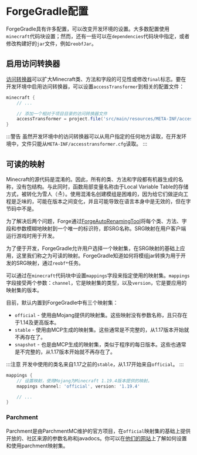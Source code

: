 ForgeGradle配置
==========================

ForgeGradle具有许多配置，可以改变开发环境的设置。大多数配置使用`minecraft`代码块设置；然而，还有一些可以在`dependencies`代码块中指定，或者修改构建好的`jar`文件，例如`reobfJar`。

启用访问转换器
----------------------------

[访问转换器][at]可以扩大Minecraft类、方法和字段的可见性或修改`final`标志。要在开发环境中启用访问转换器，可以设置`accessTransformer`到相关的配置文件：

```gradle
minecraft {
    // ...

    // 添加一个相对于项目目录的访问转换器文件
    accessTransformer = project.file('src/main/resources/META-INF/accesstransformer.cfg')
}
```

:::警告
虽然开发环境中的访问转换器可以从用户指定的任何地方读取，在开发环境中，文件只能从`META-INF/accesstransformer.cfg`读取。
:::

可读的映射
-----------------------

Minecraft的源代码是混淆的。因此，所有的类、方法和字段都有机器生成的名称，没有包结构。与此同时，函数局部变量名称由于Local Variable Table的存储方式，被转化为雪人（☃）。使用混淆名创建模组是困难的，因为给它们做逆向工程是乏味的，可能在版本之间变化，并且可能导致在语言本身中是无效的，但在字节码中不是。

为了解决后两个问题，Forge通过[ForgeAutoRenamingTool][fart]将每个类、方法、字段和参数模糊地映射到一个唯一的标识符，即SRG名称。SRG映射在用户客户端运行游戏时用于开发。

为了便于开发，ForgeGradle允许用户选择一个映射集，在SRG映射的基础上应用，这里我们称之为可读的映射。ForgeGradle知道如何将模组jar转换为用于开发的SRG映射，通过`reobf*`任务。

可以通过在`minecraft`代码块中设置`mappings`字段来指定使用的映射集。`mappings`字段接受两个参数：`channel`，它是映射集的类型，以及`version`，它是要应用的映射集的版本。

目前，默认内置到ForgeGradle中有三个映射集：

* `official` - 使用由Mojang提供的映射集。这些映射没有参数名称，且只存在于1.14及更高版本。
* `stable` - 使用由MCP生成的映射集。这些通常是不完整的，从1.17版本开始就不再存在了。
* `snapshot` - 也是由MCP生成的映射集，类似于程序的每日版本。这些也通常是不完整的，从1.17版本开始就不再存在了。

:::注意
开发中使用的类名来自1.17之前的`stable`，从1.17开始来自`official`。
:::

```gradle
mappings {
    // 设置映射，使用Mojang为Minecraft 1.19.4版本提供的映射。
    mappings channel: 'official', version: '1.19.4'

    // ...
}
```

### Parchment

Parchment是由ParchmentMC维护的官方项目，在`official`映射集的基础上提供开放的、社区来源的参数名称和javadocs。你可以在[他们的网站][parchment]上了解如何设置和使用parchment映射集。

[at]: https://docs.minecraftforge.net/en/latest/advanced/accesstransformers/
[fart]: https://github.com/MinecraftForge/ForgeAutoRenamingTool
[parchment]: https://parchmentmc.org/docs/getting-started
